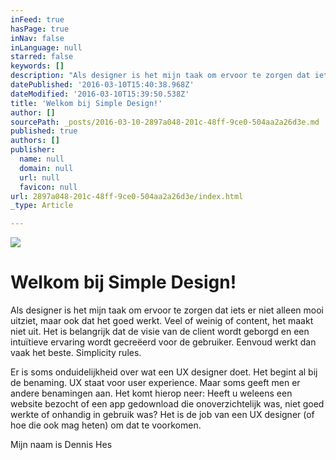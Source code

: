```yaml
---
inFeed: true
hasPage: true
inNav: false
inLanguage: null
starred: false
keywords: []
description: "Als designer is het mijn taak om ervoor te zorgen dat iets er niet alleen mooi uitziet, maar ook dat het goed werkt. Veel of weinig of content, het maakt niet uit. Het is belangrijk dat de visie van de client wordt geborgd en een intuïtieve ervaring wordt gecreëerd voor de gebruiker. Eenvoud werkt dan vaak het beste. Simplicity rules.\_"
datePublished: '2016-03-10T15:40:38.968Z'
dateModified: '2016-03-10T15:39:50.538Z'
title: 'Welkom bij Simple Design!'
author: []
sourcePath: _posts/2016-03-10-2897a048-201c-48ff-9ce0-504aa2a26d3e.md
published: true
authors: []
publisher:
  name: null
  domain: null
  url: null
  favicon: null
url: 2897a048-201c-48ff-9ce0-504aa2a26d3e/index.html
_type: Article

---
```

![](https://the-grid-user-content.s3-us-west-2.amazonaws.com/4ebd9286-1ea6-464c-9bf3-ca4c9b64dc02.jpg)

# Welkom bij Simple Design!

Als designer is het mijn taak om ervoor te zorgen dat iets er niet alleen mooi uitziet, maar ook dat het goed werkt. Veel of weinig of content, het maakt niet uit. Het is belangrijk dat de visie van de client wordt geborgd en een intuïtieve ervaring wordt gecreëerd voor de gebruiker. Eenvoud werkt dan vaak het beste. Simplicity rules. 

Er is soms onduidelijkheid over wat een UX designer doet. Het begint al bij de benaming. UX staat voor user experience. Maar soms geeft men er andere benamingen aan. Het komt hierop neer: Heeft u weleens een website bezocht of een app gedownload die onoverzichtelijk was, niet goed werkte of onhandig in gebruik was? Het is de job van een UX designer (of hoe die ook mag heten) om dat te voorkomen.

Mijn naam is Dennis Hes